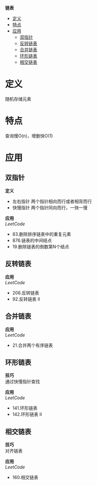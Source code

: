 **链表**
- [定义](#定义)
- [特点](#特点)
- [应用](#应用)
  - [双指针](#双指针)
  - [反转链表](#反转链表)
  - [合并链表](#合并链表)
  - [环形链表](#环形链表)
  - [相交链表](#相交链表)

# 定义 #
随机存储元素

# 特点 #
查询慢O(n)，增删快O(1)
  
# 应用 #
## 双指针 ##
**定义**  
- 左右指针 两个指针相向而行或者相背而行
- 快慢指针 两个指针同向而行，一快一慢

**应用**  
*LeetCode*  
- 83.删除排序链表中的重复元素
- 876.链表的中间结点
- 19.删除链表的倒数第N个结点

## 反转链表 ##
**应用**  
*LeetCode*  
- 206.反转链表
- 92.反转链表 II
  
## 合并链表 ##
**应用**  
*LeetCode*  
- 21.合并两个有序链表 

## 环形链表 ##
**技巧**  
通过快慢指针查找  

**应用**  
*LeetCode*  
- 141.环形链表
- 142.环形链表 II

## 相交链表 ##
**技巧**  
对齐链表  

**应用**  
*LeetCode*  
- 160.相交链表


